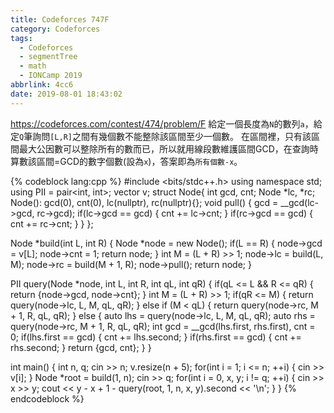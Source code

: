 ```yaml
---
title: Codeforces 747F
category: Codeforces
tags:
  - Codeforces
  - segmentTree
  - math
  - IONCamp 2019
abbrlink: 4cc6
date: 2019-08-01 18:43:02
---
```

https://codeforces.com/contest/474/problem/F
給定一個長度為`N`的數列`a`，給定`Q`筆詢問`[L,R]`之間有幾個數不能整除該區間至少一個數。
在區間裡，只有該區間最大公因數可以整除所有的數而已，所以就用線段數維護區間GCD，在查詢時算數該區間=GCD的數字個數(設為`x`)，答案即為`所有個數-x`。
<!-- more -->
{% codeblock lang:cpp %}
#include <bits/stdc++.h>
using namespace std;
using PII = pair<int, int>;
vector<int> v;
struct Node{
    int gcd, cnt;
    Node *lc, *rc;
    Node(): gcd(0), cnt(0), lc(nullptr), rc(nullptr){};
    void pull()
    {
        gcd = __gcd(lc->gcd, rc->gcd);
        if(lc->gcd == gcd)
        {
            cnt += lc->cnt;
        }
        if(rc->gcd == gcd)
        {
            cnt += rc->cnt;
        }
    }
};

Node *build(int L, int R)
{
    Node *node = new Node();
    if(L == R)
    {
        node->gcd = v[L];
        node->cnt = 1;
        return node;
    }
    int M = (L + R) >> 1;
    node->lc = build(L, M);
    node->rc = build(M + 1, R);
    node->pull();
    return node;
}

PII query(Node *node, int L, int R, int qL, int qR)
{
    if(qL <= L && R <= qR)
    {
        return {node->gcd, node->cnt};
    }
    int M = (L + R) >> 1;
    if(qR <= M)
    {
        return query(node->lc, L, M, qL, qR);
    }
    else if (M < qL)
    {
        return query(node->rc, M + 1, R, qL, qR);
    }
    else
    {
        auto lhs = query(node->lc, L, M, qL, qR);
        auto rhs = query(node->rc, M + 1, R, qL, qR);
        int gcd = __gcd(lhs.first, rhs.first), cnt = 0;
        if(lhs.first == gcd)
        {
            cnt += lhs.second;
        }
        if(rhs.first == gcd)
        {
            cnt += rhs.second;
        }
        return {gcd, cnt};
    }
}

int main()
{
    int n, q;
    cin >> n;
    v.resize(n + 5);
    for(int i = 1; i <= n; ++i)
    {
        cin >> v[i];
    }
    Node *root = build(1, n);
    cin >> q;
    for(int i = 0, x, y; i != q; ++i)
    {
        cin >> x >> y;
        cout << y - x + 1 - query(root, 1, n, x, y).second << '\n';
    }
}
{% endcodeblock %}